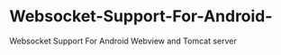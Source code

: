 Websocket-Support-For-Android-
==============================

Websocket Support For Android Webview and Tomcat server
